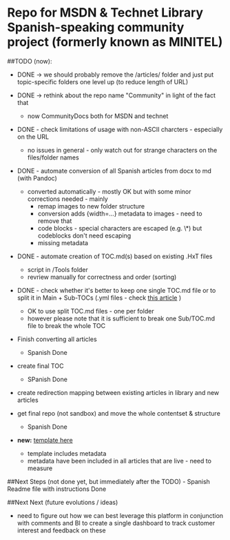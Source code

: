 # Repo for MSDN & Technet Library Spanish-speaking community project (formerly known as MINITEL)

##TODO (now): 
- DONE -> we should probably remove the /articles/ folder and just put topic-specific folders one level up (to reduce length of URL)
- DONE -> rethink about the repo name "Community" in light of the fact that 
    - now CommunityDocs both for MSDN and technet
- DONE - check limitations of usage with non-ASCII charcters - especially on the URL
    - no issues in general - only watch out for strange characters on the files/folder names
- DONE - automate conversion of all Spanish articles from docx to md (with Pandoc)
    - converted automatically - mostly OK but with some minor corrections needed - mainly
        - remap images to new folder structure
        - conversion adds {width=...} metadata to images - need to remove that
        - code blocks - special characters are escaped (e.g. \\\*) but codeblocks don't need escaping
        - missing metadata
- DONE - automate creation of TOC.md(s) based on existing .HxT files
    - script in /Tools folder 
    - revriew manually for correctness and order (sorting)
- DONE - check whether it's better to keep one single TOC.md file or to split it in Main + Sub-TOCs (.yml files - check [this article](http://dotnet.github.io/docfx/tutorial/intro_toc.html) )
    - OK to use split TOC.md files - one per folder
    - however please note that it is sufficient to break one Sub/TOC.md file to break the whole TOC
- Finish converting all articles
    - Spanish Done
- create final TOC
    - SPanish Done
- create redirection mapping between existing articles in library and new articles
- get final repo (not sandbox) and move the whole contentset & structure
    - Spanish Done

- **new:** [template here](./template.md)
  - template includes metadata
  - metadata have been included in all articles that are live - need to measure 

##Next Steps (not done yet, but immediately after the TODO)
    - Spanish Readme file with instructions Done

##Next Next (future evolutions / ideas)
- need to figure out how we can best leverage this platform in conjunction with comments and BI to create a single dashboard to track customer interest and feedback on these
